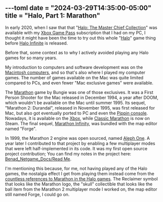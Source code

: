---toml
date = "2024-03-29T14:35:00-05:00"
title = "Halo, Part 1: Marathon"
---

In early 2020, when I saw that that "[Halo: The Master Chief Collection](https://en.wikipedia.org/wiki/Halo:_The_Master_Chief_Collection)" was available with my [Xbox Game Pass](https://en.wikipedia.org/wiki/Xbox_Game_Pass) subscription that I had on my PC, I thought it might have been the time to try out this whole "[Halo](https://en.wikipedia.org/wiki/Halo_(franchise))" game thing before [Halo Infinite](https://en.wikipedia.org/wiki/Halo_Infinite) is released.

Before that, some context as to why I actively avoided playing any Halo games for so many years.

My introduction to computers and software development was on the [Macintosh computers](https://en.wikipedia.org/wiki/Mac_%28computer%29), and so that's also where I played my computer games. The number of games available on the Mac was quite limited compared to PCs, and even fewer "Mac exclusive games" were available.

The [Marathon](https://en.wikipedia.org/wiki/Marathon_%28video_game%29) game by Bungie was one of those exclusives. It was a First Person Shooter for the Mac released in December 1994, a year after DOOM, which wouldn't be available on the Mac until summer 1995. Its sequel, "Marathon 2: Durandal", released in November 1995, was first released for Mac, but also got eventually ported to PC and even the [Pippin console](https://en.m.wikipedia.org/wiki/Apple_Pippin). Nowadays, it is available on the [Xbox](https://www.xbox.com/en-CA/games/store/marathon-durandal/bnqlqblkr2mn), while [Classic Marathon](https://store.steampowered.com/app/2398450/Classic_Marathon/) is now on Steam. The final sequel, [Marathon Infinity](https://en.m.wikipedia.org/wiki/Marathon_Infinity), was bundled with the map editor named "Forge".

In 1999, the Marathon 2 engine was open sourced, named [Aleph One](https://alephone.lhowon.org/). A year later I contributed to that project by enabling a few multiplayer modes that were left half-implemented in its code. It was my first open source project contribution; You can find my notes in the project here: [Benad_Netgame_Docs/Read Me](https://github.com/Aleph-One-Marathon/alephone/blob/master/docs/Benad_Netgame_Docs/Read%20Me).

I'm mentioning this because, for me, not having played any of the Halo games, the nostalgia effect I get from playing them instead come from the [countless references to Marathon in the Halo games](https://www.halopedia.org/List_of_Marathon_references_in_the_Halo_series). The Reclaimer symbol that looks like the Marathon logo, the "skull" collectible that looks like the ball item from the Marathon 2 multiplayer mode I worked on, the map editor still named Forge, I could go on.
